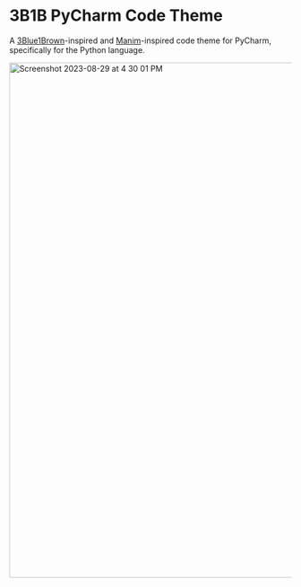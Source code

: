 # 3B1B PyCharm Code Theme

A [3Blue1Brown](https://www.youtube.com/c/3blue1brown)-inspired and [Manim](https://www.manim.community)-inspired code theme for PyCharm, specifically for the Python language. 

<img width="918" alt="Screenshot 2023-08-29 at 4 30 01 PM" src="https://github.com/thomasnield/3b1b_pycharm_theme/assets/7420801/0ce4e476-5b67-4720-a9a0-5c8ed2d4f854">
